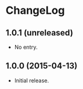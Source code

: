 ChangeLog
=========

1.0.1 (unreleased)
------------------

* No entry.

1.0.0 (2015-04-13)
------------------

* Initial release.
